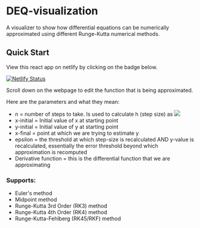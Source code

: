 # DEQ-visualization

A visualizer to show how differential equations can be numerically approximated using different Runge-Kutta numerical methods.

## Quick Start
View this react app on netlify by clicking on the badge below.

[![Netlify Status](https://api.netlify.com/api/v1/badges/a732c035-b9ca-4200-85f4-1ff300caf34f/deploy-status)](https://sarthak-deq.netlify.app/)

Scroll down on the webpage to edit the function that is being approximated.

Here are the parameters and what they mean:
- n = number of steps to take. Is used to calculate h (step size) as <img src="https://render.githubusercontent.com/render/math?math=\frac{x-final - x-initial}{ / 2}">
- x-initial = Initial value of x at starting point
- y-initial = Initial value of y at starting point
- x-final = point at which we are trying to estimate y
- epsilon = the threshold at which step-size is recalculated AND y-value is recalculated, essentially the error threshold beyond which approximation is recomputed
- Derivative function = this is the differential function that we are approximating

### Supports: 
- Euler's method
- Midpoint method
- Runge-Kutta 3rd Order (RK3) method
- Runge-Kutta 4th Order (RK4) method
- Runge-Kutta-Fehlberg (RK45/RKF) method
